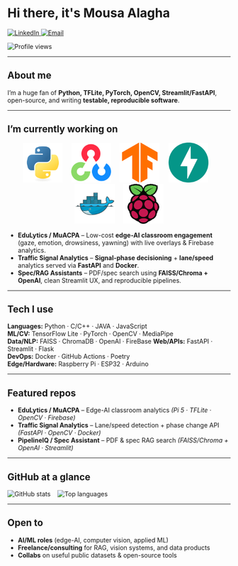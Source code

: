 # Hi there, it's **Mousa Alagha**

<!-- ——— SOCIAL BADGES ——— -->
<p align="left">
  <!-- Replace the `#` with your links -->
  <a href="https://www.linkedin.com/in/mousa-alagha" target="_blank">
    <img src="https://img.shields.io/badge/LinkedIn-0A66C2?style=for-the-badge&logo=linkedin&logoColor=white" alt="LinkedIn"/>
  </a>
  <a href="mailto:mousa.alaghaa@gmail.com">
    <img src="https://img.shields.io/badge/Email-0078D4?style=for-the-badge&logo=gmail&logoColor=white" alt="Email"/>
  </a>
</p>

<!-- Profile views counter -->
<img src="https://komarev.com/ghpvc/?username=mousa-alagha&label=Profile%20views&color=0e75b6&style=for-the-badge" alt="Profile views"/>

---

## About me

I’m a huge fan of **Python, TFLite, PyTorch, OpenCV, Streamlit/FastAPI**, open-source, and writing **testable, reproducible software**.  

---

## I’m currently working on

<p align="center">
  <!-- You can replace these icons with your own images/GIFs of projects -->
  <img src="https://raw.githubusercontent.com/devicons/devicon/master/icons/python/python-original.svg" width="90" alt="Python"/>
  &nbsp;&nbsp;&nbsp;
  <img src="https://raw.githubusercontent.com/devicons/devicon/master/icons/opencv/opencv-original.svg" width="90" alt="OpenCV"/>
  &nbsp;&nbsp;&nbsp;
  <img src="https://raw.githubusercontent.com/devicons/devicon/master/icons/tensorflow/tensorflow-original.svg" width="90" alt="TensorFlow/TFLite"/>
  &nbsp;&nbsp;&nbsp;
  <img src="https://raw.githubusercontent.com/devicons/devicon/master/icons/fastapi/fastapi-original.svg" width="90" alt="FastAPI"/>
  &nbsp;&nbsp;&nbsp;
  <img src="https://raw.githubusercontent.com/devicons/devicon/master/icons/docker/docker-original.svg" width="90" alt="Docker"/>
  &nbsp;&nbsp;&nbsp;
  <img src="https://raw.githubusercontent.com/devicons/devicon/master/icons/raspberrypi/raspberrypi-original.svg" width="90" alt="Raspberry Pi"/>
</p>

- **EduLytics / MuACPA** – Low-cost **edge-AI classroom engagement** (gaze, emotion, drowsiness, yawning) with live overlays & Firebase analytics.  
- **Traffic Signal Analytics** – **Signal-phase decisioning** + **lane/speed** analytics served via **FastAPI** and **Docker**.  
- **Spec/RAG Assistants** – PDF/spec search using **FAISS/Chroma + OpenAI**, clean Streamlit UX, and reproducible pipelines.

---

## Tech I use

**Languages:** Python · C/C++ · JAVA · JavaScript  
**ML/CV:** TensorFlow Lite · PyTorch · OpenCV · MediaPipe  
**Data/NLP:** FAISS · ChromaDB · OpenAI · FireBase
**Web/APIs:** FastAPI · Streamlit · Flask  
**DevOps:** Docker · GitHub Actions · Poetry  
**Edge/Hardware:** Raspberry Pi · ESP32 · Arduino

---

## Featured repos
- **EduLytics / MuACPA** – Edge-AI classroom analytics *(Pi 5 · TFLite · OpenCV · Firebase)*  
- **Traffic Signal Analytics** – Lane/speed detection + phase change API *(FastAPI · OpenCV · Docker)*  
- **PipelineIQ / Spec Assistant** – PDF & spec RAG search *(FAISS/Chroma + OpenAI · Streamlit)*  

---

## GitHub at a glance

<p>
  <img src="https://github-readme-stats.vercel.app/api?username=mousa-alagha&show_icons=true" height="165" alt="GitHub stats"/>
  &nbsp;&nbsp;
  <img src="https://github-readme-stats.vercel.app/api/top-langs/?username=mousa-alagha&layout=compact" height="165" alt="Top languages"/>
</p>

---

## Open to
- **AI/ML roles** (edge-AI, computer vision, applied ML)  
- **Freelance/consulting** for RAG, vision systems, and data products  
- **Collabs** on useful public datasets & open-source tools  
